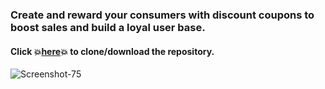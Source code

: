 ### Create and reward your consumers with discount coupons to boost sales and build a loyal user base. 
#### Click :boom:[here](https://github.com/Arcadier/Discount-Coupon-Generator):boom: to clone/download the repository.

<img src="https://i.ibb.co/JxBTncq/Screenshot-75.png" alt="Screenshot-75" border="0">

